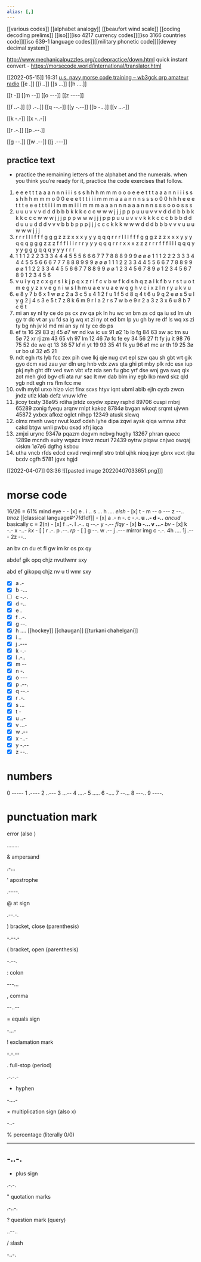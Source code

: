```yaml
---
alias: [,]
---
```

[[various codes]] [[alphabet analogy]] [[beaufort wind scale]] [[coding decoding prelims]] [[iso]][[iso 4217 currency codes]][[iso 3166 countries code]][[iso 639-1 language codes]][[military phonetic code]][[dewey decimal system]]

http://www.mechanicalpuzzles.org/codepractice/down.html
quick instant convert - https://morsecode.world/international/translator.html

[[2022-05-15]] 16:31 [u.s. navy morse code training – wb3gck qrp amateur radio](https://wb3gck.com/2018/11/10/u-s-navy-morse-code-training/)
[[e .]]
[[i ..]]
[[s ...]]
[[h ....]]

[[t -]]
[[m --]]
[[o ---]]
[[z ----]]

[[f ..-.]]
[[l .-..]]
[[q --.-]]
[[y -.--]]
[[b -...]]
[[v ...-]]

[[k -.-]]
[[x -..-]]

[[r .-.]]
[[p .--.]]

[[g --.]]
[[w .--]]
[[j .---]]
## practice text
- practice the remaining letters of the alphabet and the numerals. when you think you’re ready for it, practice the code exercises that follow.

 1. e e e t t t a a a n n n i i i s s s h h h m m m o o o e e e t t t a a a n n i i i s s s h h h m m m o 0 0 e e e t t t i i i m m m a a a n n n s s s o 0 0 h h h e e e t t t e e e t t t i i i m m m i i i m m m a a a n n n a a a n n n s s s o o o s s s
 2. u u u v v v d d d b b b k k k c c c w w w j j j p p p u u u v v v d d d b b b k k k c c c w w w j j j p p p w w w j j j p p p u u u v v v k k k c c c b b b d d d u u u d d d v v v b b b p p p j j j c c c k k k w w w d d d b b b v v v u u u w w w j j j
 3. r r r l l l f f f g g g z z z x x x y y y q q q r r r l l l f f f g g g z z z x x x y y y q q q g g g z z z f f f l l l r r r y y y q q q r r r x x x z z z r r r f f f l l l q q q y y y g g g q q q y y y r r r
 4. 1 1 1 2 2 2 3 3 3 4 4 4 5 5 5 6 6 6 7 7 7 8 8 8 9 9 9 ø ø ø 1 1 1 2 2 2 3 3 3 4 4 4 5 5 5 6 6 6 7 7 7 8 8 8 9 9 9 ø ø ø 1 1 1 2 2 3 3 4 4 5 5 6 6 7 7 8 8 9 9 ø ø 1 1 2 2 3 3 4 4 5 5 6 6 7 7 8 8 9 9 ø ø 1 2 3 4 5 6 7 8 9 ø 1 2 3 4 5 6 7 8 9 1 2 3 4 5 6
 5. v u i y q z c x g r s l k j p q x z r i f c v b w f k d s h q z a l k f b v r s t u o t m e g y z x v e g n i w s l h m u a e v u a e w q g h v c i x z l n r y u k v u
 6. e 8 y 7 b 6 x 1 w ø z 2 a 3 c 5 s 4 1 2 f u 1 f 5 d 8 q 4 t 6 u 9 q 2 e ø s 5 u l y g 2 j 4 s 3 e 5 t 7 z 8 k 6 m 9 r l a 2 r s 7 w b e 9 r 2 a 3 z 3 x 6 u 8 b 7 c 6 t
 7. mi an sy nl ty ce do ps cx zw qa pk ln hu wc vn bm zs cd qa iu sd lm uh gy tr dc vt ar yu fd sa ig wq xt zi ny ot ed bm lp yu gh by re df ls wq xs zi ty bg nh jv kl md mi an sy nl ty ce do ps
 8. ef ts 16 29 83 zj 45 ø7 wr nd kw ic ux 91 ø2 1b lo fg 84 63 xw ac tm su 5ø 72 xr rj zm 43 65 vh 97 lm 12 46 7ø fc fe ey 34 56 27 ft fy ju it 98 76 75 52 de we qt 13 36 57 kf ri yt 19 93 35 41 fk yu 96 ø1 mc ar th 19 25 3ø ur bo ul 32 ø5 21
 9. ndt egh rts lyb fcc zex pih cwe lkj qie nug cvt epl szw qau sh gbt vrt gik gyo dcm xsd zau yer dln urg hnb vdx zws qta ghi pt mby plk rdc esx iup pkj nyh ght dfr ved swn vbt xfz rda sen fu gbc yrf dse wnj gva swq qix zot meh gkd bgv cfi ata rur sac lt nvr dab blm iny egb lko mwd skz qld ygb ndt egh rrs flm fcc me
10. ovlh mybl urxo hizo vict finx scxs htyv iqnt ubml ablb ejln cyzb zwcn jndz utlz klab defz vnuw kfre
11. jicoy txsty 38ø95 rdiha jxtdz oxydw xpzsy rsphd 89706 cuspi rnbrj 65289 zonig fyequ arqnv rnlpt kakoz 8784ø bvgan wkoqt srqmt ujvwn 45872 yxbcx afkoz oglct nihgp 12349 atusk slewq
12. olmx mvnh uwqr nvut kuxf cdeh lyhe dipa zqwi aysk qiqa wmnw zihz cakd btgw wnli pwbu oxad xfrj iqca
13. zmjxi urync 9347ø pqazm degvm ncbvg hughy 13267 phran quecc 1289ø mcndh euiry wqazx irsvz mcuri 72439 oytrw piqaw cnjwo owqaj oiskm 1ø7ø6 dgfhg ksbou
14. utha vncb rfds edcd cxvd rwqi mnjf stro tnbl ujhk nioq juyr gbnx vcxt rjtu bcdv cgfh 5781 jgvx hgjd

[[2022-04-07]] 03:36
![[pasted image 20220407033651.png]]]

# morse code
16/26 = 61%
mind eye -
	- [x] e . i .. s ... h .... _eish_
	- [x] t - m -- o --- z --.. _tmoz_ [[classical language#^7fd1df]]
	- [x] a .- n -. c -.-. **u ..- d -..** _ancud_ basically c = 2(n)
	- [x] f ..-. l .-.. q --.- y -.-- _flqy_
	- [x] **b -... v ...-** _bv_
	- [x] k -.- x -..- *kx*
	- [ ] r  .-. p .--. *rp*
	- [ ] g --. w .-- j .---
mirror img
c -.-.
4h ....
1j .---
2z --..

an
bv
cn
du
et
fl
gw
im
kr
os
px
qy

abdef   gik   opq  chjz
nvutlwmr   sxy

abd ef   gikopq  chjz
nv u tl    wmr   sxy



- [x] a .-
- [x] b -...
- [ ] c -.-.
- [x] d -..
- [x] e .
- [x] f ..-.
- [x] g --.
- [x] h .... [[hockey]] [[chaugan]] [[turkani chahelgani]]
- [x] i ..
- [x] j .---
- [x] k -.-
- [x] l .-..
- [x] m --
- [x] n -.
- [x] o ---
- [x] p .--.
- [x] q --.-
- [x] r  .-.
- [x] s ...
- [x] t -
- [x] u ..-
- [x] v ...-
- [x] w .--
- [x] x -..-
- [x] y -.--
- [x] z --..

# numbers
0 -----
1 .----
2 ..---
3 ...--
4 ....-
5 .....
6 -....
7 --...
8 ---..
9 ----.

# punctuation mark
error (also <hh>)

........

& ampersand

.-...

' apostrophe

.----.

@ at sign

.--.-.

) bracket, close (parenthesis)

-.--.-

( bracket, open (parenthesis)

-.--.

: colon

---...

, comma

--..--

= equals sign

-...-

! exclamation mark

-.-.--

. full-stop (period)

.-.-.-

- hyphen

-....-

× multiplication sign (also x)

-..-

% percentage (literally 0/0)

-----  
-..-.  
-----

+ plus sign

.-.-.

" quotation marks

.-..-.

? question mark (query)

..--..

/ slash

-..-.
	
	